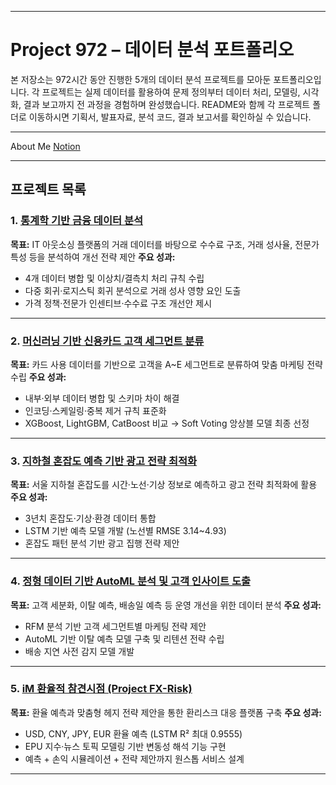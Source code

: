 
---

# Project 972 – 데이터 분석 포트폴리오

본 저장소는 972시간 동안 진행한 5개의 데이터 분석 프로젝트를 모아둔 포트폴리오입니다.
각 프로젝트는 실제 데이터를 활용하여 문제 정의부터 데이터 처리, 모델링, 시각화, 결과 보고까지 전 과정을 경험하며 완성했습니다.
README와 함께 각 프로젝트 폴더로 이동하시면 기획서, 발표자료, 분석 코드, 결과 보고서를 확인하실 수 있습니다.

---

About Me [Notion](https://www.notion.so/24a677f310e680f282d2d7c063d33d1f?source=copy_link)

---

## 프로젝트 목록

### 1. [통계학 기반 금융 데이터 분석](https://github.com/wootae1020/project-statistics)

**목표:** IT 아웃소싱 플랫폼의 거래 데이터를 바탕으로 수수료 구조, 거래 성사율, 전문가 특성 등을 분석하여 개선 전략 제안
**주요 성과:**

* 4개 데이터 병합 및 이상치/결측치 처리 규칙 수립
* 다중 회귀·로지스틱 회귀 분석으로 거래 성사 영향 요인 도출
* 가격 정책·전문가 인센티브·수수료 구조 개선안 제시

---

### 2. [머신러닝 기반 신용카드 고객 세그먼트 분류](https://github.com/wootae1020/project-ml)

**목표:** 카드 사용 데이터를 기반으로 고객을 A\~E 세그먼트로 분류하여 맞춤 마케팅 전략 수립
**주요 성과:**

* 내부·외부 데이터 병합 및 스키마 차이 해결
* 인코딩·스케일링·중복 제거 규칙 표준화
* XGBoost, LightGBM, CatBoost 비교 → Soft Voting 앙상블 모델 최종 선정

---

### 3. [지하철 혼잡도 예측 기반 광고 전략 최적화](https://github.com/wootae1020/project-dl)

**목표:** 서울 지하철 혼잡도를 시간·노선·기상 정보로 예측하고 광고 전략 최적화에 활용
**주요 성과:**

* 3년치 혼잡도·기상·환경 데이터 통합
* LSTM 기반 예측 모델 개발 (노선별 RMSE 3.14\~4.93)
* 혼잡도 패턴 분석 기반 광고 집행 전략 제안

---

### 4. [정형 데이터 기반 AutoML 분석 및 고객 인사이트 도출](https://github.com/wootae1020/project-mldl)

**목표:** 고객 세분화, 이탈 예측, 배송일 예측 등 운영 개선을 위한 데이터 분석
**주요 성과:**

* RFM 분석 기반 고객 세그먼트별 마케팅 전략 제안
* AutoML 기반 이탈 예측 모델 구축 및 리텐션 전략 수립
* 배송 지연 사전 감지 모델 개발

---

### 5. [iM 환율적 참견시점 (Project FX-Risk)](https://github.com/wootae1020/project-fxrisk)

**목표:** 환율 예측과 맞춤형 헤지 전략 제안을 통한 환리스크 대응 플랫폼 구축
**주요 성과:**

* USD, CNY, JPY, EUR 환율 예측 (LSTM R² 최대 0.9555)
* EPU 지수·뉴스 토픽 모델링 기반 변동성 해석 기능 구현
* 예측 + 손익 시뮬레이션 + 전략 제안까지 원스톱 서비스 설계

---
